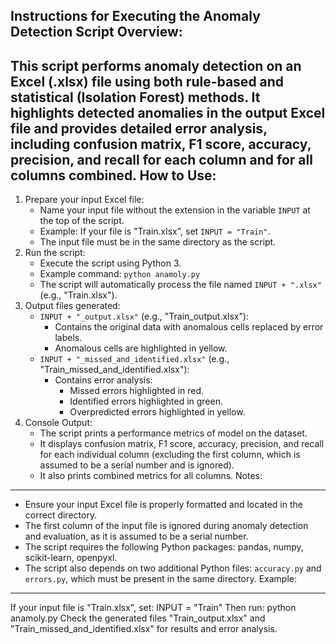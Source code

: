 Instructions for Executing the Anomaly Detection Script
Overview:
---------
This script performs anomaly detection on an Excel (.xlsx) file using both rule-based and statistical (Isolation Forest) methods. It highlights detected anomalies in the output Excel file and provides detailed error analysis, including confusion matrix, F1 score, accuracy, precision, and recall for each column and for all columns combined.
How to Use:
-----------
1. Prepare your input Excel file:
    - Name your input file without the extension in the variable `INPUT` at the top of the script.
    - Example: If your file is "Train.xlsx", set `INPUT = "Train"`.
    - The input file must be in the same directory as the script.
2. Run the script:
    - Execute the script using Python 3.
    - Example command: `python anamoly.py`
    - The script will automatically process the file named `INPUT + ".xlsx"` (e.g., "Train.xlsx").
3. Output files generated:
    - `INPUT + "_output.xlsx"` (e.g., "Train_output.xlsx"):
      - Contains the original data with anomalous cells replaced by error labels.
      - Anomalous cells are highlighted in yellow.
    - `INPUT + "_missed_and_identified.xlsx"` (e.g., "Train_missed_and_identified.xlsx"):
      - Contains error analysis:
         - Missed errors highlighted in red.
         - Identified errors highlighted in green.
         - Overpredicted errors highlighted in yellow.
4. Console Output:
    - The script prints a performance metrics of model on the dataset.
    - It displays confusion matrix, F1 score, accuracy, precision, and recall for each individual column (excluding the first column, which is assumed to be a serial number and is ignored).
    - It also prints combined metrics for all columns.
Notes:
------
- Ensure your input Excel file is properly formatted and located in the correct directory.
- The first column of the input file is ignored during anomaly detection and evaluation, as it is assumed to be a serial number.
- The script requires the following Python packages: pandas, numpy, scikit-learn, openpyxl.
- The script also depends on two additional Python files: `accuracy.py` and `errors.py`, which must be present in the same directory.
Example:
--------
If your input file is "Train.xlsx", set:
     INPUT = "Train"
Then run:
     python anamoly.py
Check the generated files "Train_output.xlsx" and "Train_missed_and_identified.xlsx" for results and error analysis.
